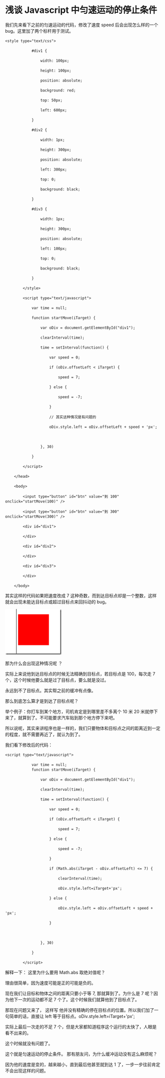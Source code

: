 # 浅谈 Javascript 中匀速运动的停止条件

我们先来看下之前的匀速运动的代码，修改了速度 speed 后会出现怎么样的一个 bug。这里加了两个标杆用于测试。

```
<style type="text/css">  
 
            #div1 {  
  
                width: 100px;  
  
                height: 100px;  
  
                position: absolute;  
  
                background: red;  
  
                top: 50px;  
  
                left: 600px;  
  
            }  
 
            #div2 {  
  
                width: 1px;  
  
                height: 300px;  
  
                position: absolute;  
  
                left: 300px;  
  
                top: 0;  
  
                background: black;  
  
            }  
 
            #div3 {  
  
                width: 1px;  
  
                height: 300px;  
  
                position: absolute;  
  
                left: 100px;  
  
                top: 0;  
  
                background: black;  
  
            }  
  
        </style>  
  
        <script type="text/javascript">  
  
            var time = null;  
  
            function startMove(iTarget) {  
  
                var oDiv = document.getElementById("div1");  
  
                clearInterval(time);  
  
                time = setInterval(function() {  
  
                    var speed = 0;  
  
                    if (oDiv.offsetLeft < iTarget) {  
  
                        speed = 7;  
  
                    } else {  
  
                        speed = -7;  
  
                    }  
  
                    // 其实这种情况是有问题的  
  
                    oDiv.style.left = oDiv.offsetLeft + speed + 'px';  
  
                      
  
                }, 30)  
  
            }  
  
        </script>  
  
    </head>  
  
    <body>  
  
        <input type="button" id="btn" value="到 100" onclick="startMove(100)" />  
  
        <input type="button" id="btn" value="到 300" onclick="startMove(300)" />  
  
        <div id="div1">  
  
        </div>  
  
        <div id="div2">  
  
        </div>  
  
        <div id="div3">  
  
        </div>  
  
    </body>  
```

其实这样的代码如果把速度改成 7 这种奇数，而到达目标点却是一个整数，这样就会出现未能达目标点或超过目标点来回抖动的 bug。

![](images/5.png)


那为什么会出现这种情况呢 ？

实际上来说他到达目标点的时候无法精确到目标点，若目标点是 100，每次走 7 个，这个时候他要么就是过了目标点，要么就是没过。

永远到不了目标点。其实帮之前的缓冲有点像。

那么到底怎么算才是到达了目标点呢？

举个例子：你打车到某个地方，司机肯定是到哪里差不多离个 10 米 20 米就停下来了，就算到了。不可能要求汽车贴到那个地方停下来吧。

所以说呢，其实来讲程序也是一样的，我们只要物体和目标点之间的距离近到一定的程度，就不需要再近了，就认为到了。

我们看下修改后的代码：

```
<script type="text/javascript">  
  
            var time = null;  
            function startMove(iTarget) {  
  
                var oDiv = document.getElementById("div1");  
  
                clearInterval(time);  
  
                time = setInterval(function() {  
  
                    var speed = 0;  
  
                    if (oDiv.offsetLeft < iTarget) {  
  
                        speed = 7;  
  
                    } else {  
  
                        speed = -7;  
  
                    }  
  
                    if (Math.abs(iTarget - oDiv.offsetLeft) <= 7) {  
  
                        clearInterval(time);  
  
                        oDiv.style.left=iTarget+'px';  
  
                    } else {  
  
                        oDiv.style.left = oDiv.offsetLeft + speed + 'px';  
  
                    }  
  
                      
  
                }, 30)  
  
            }  
  
        </script>  
```

解释一下： 这里为什么要用 Math.abs 取绝对值呢？

理由很简单，因为速度可能是正的可能是负的。

现在我们让目标和物体之间的距离只要小于等 7, 那就算到了。为什么是 7 呢？因为他下一次的运动都不足 7 个了。这个时候我们就算他到了目标点了。

那现在问题又来了， 这样写 他并没有精确的停在目标点的位置。所以我们加了一句简单的话，直接让 left 等于目标点。oDiv.style.left=iTarget+'px';

实际上最后一次走的不足 7 个，但是大家都知道程序这个运行的太快了，人眼是看不出来的。

这个时候就没有问题了。

这个就是匀速运动的停止条件。 那有朋友问，为什么缓冲运动没有这么麻烦呢？

因为他的速度是变的，越来越小，直到最后他甚至就到达 1 了，一步一步往前肯定不会出现这样的问题。